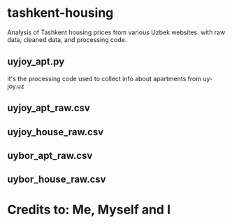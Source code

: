 # tashkent-housing
Analysis of Tashkent housing prices from various Uzbek websites. with raw data, cleaned data, and processing code.  

## uyjoy_apt.py
it's the processing code used to collect info about apartments from uy-joy.uz
## uyjoy_apt_raw.csv
## uyjoy_house_raw.csv
## uybor_apt_raw.csv
## uybor_house_raw.csv


# Credits to: Me, Myself and I

